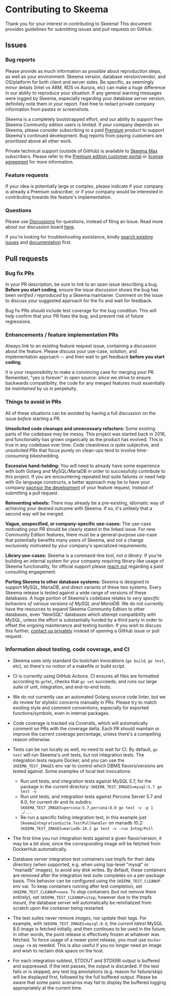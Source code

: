# Contributing to Skeema

Thank you for your interest in contributing to Skeema! This document provides guidelines for submitting issues and pull requests on GitHub.

## Issues

### Bug reports

Please provide as much information as possible about reproduction steps, as well as your environment: Skeema version, database version/vendor, and OS/platform for both client and server sides. Be specific, as seemingly minor details (Intel vs ARM, RDS vs Aurora, etc) can make a huge difference in our ability to reproduce your situation. If any general warning messages were logged by Skeema, especially regarding your database server version, definitely note them in your report. Feel free to redact private company information from pastes or screenshots.

Skeema is a completely bootstrapped effort, and our ability to support free Skeema Community edition users is limited. If your company depends on Skeema, please consider subscribing to a paid [Premium](https://www.skeema.io/download/) product to support Skeema's continued development. Bug reports from paying customers are prioritized above all other work.

Private technical support (outside of GitHub) is available to [Skeema Max](https://www.skeema.io/download/) subscribers. Please refer to the [Premium edition customer portal](https://app.skeema.io/portal) or [license agreement](https://www.skeema.io/cli/subscription/LICENSE) for more information.

### Feature requests

If your idea is potentially large or complex, please indicate if your company is already a Premium subscriber, or if your company would be interested in contributing towards the feature's implementation.

### Questions

Please use [Discussions](https://github.com/skeema/skeema/discussions) for questions, instead of filing an Issue. Read more about our discussion board [here](https://github.com/skeema/skeema/discussions/232).

If you're looking for troubleshooting assistance, kindly [search existing issues](https://github.com/skeema/skeema/search?type=issues) and [documentation](https://www.google.com/search?q=documentation+site%3Awww.skeema.io) first.

## Pull requests

### Bug fix PRs

In your PR description, be sure to link to an open issue describing a bug. **Before you start coding**, ensure the issue discussion shows the bug has been *verified / reproduced* by a Skeema maintainer. Comment on the issue to discuss your suggested approach for the fix and wait for feedback.

Bug fix PRs should include test coverage for the bug condition. This will help confirm that your PR fixes the bug, and prevent risk of future regressions.

### Enhancements / feature implementation PRs

Always link to an existing feature request issue, containing a discussion about the feature. Please discuss your use-case, solution, and implementation approach -- and then wait to get feedback **before you start coding**.

It is *your* responsibility to make a convincing case for merging your PR. Remember, "yes is forever" in open source: since we strive to ensure backwards compatibility, the code for any merged features must essentially be *maintained* by us in perpetuity.

### Things to avoid in PRs

All of these situations can be avoided by having a full discussion on the issue *before* starting a PR.

**Unsolicited code cleanups and unnecessary refactors:** Some existing parts of the codebase may be messy. This project was started back in 2016, and functionality has grown organically as the product has evolved. This is true in any codebase over time. Code cleanliness is quite subjective, and unsolicited PRs that focus purely on clean-ups tend to involve time-consuming bikeshedding.

**Excessive hand-holding:** You will need to already have some experience with both Golang and MySQL/MariaDB in order to successfully contribute to this project. If you are encountering repeated test suite failures or need help with Go language constructs, a better approach may be to have your company [sponsor the development](https://www.skeema.io/contact/) of your feature request, instead of submitting a pull request.

**Reinventing wheels:** There may already be a pre-existing, idiomatic way of achieving your desired outcome with Skeema. If so, it's unlikely that a second way will be merged.

**Vague, unspecified, or company-specific use-cases:** The use-case motivating your PR should be clearly stated in the linked issue. For new Community Edition features, there must be a general-purpose use-case that potentially benefits many users of Skeema, and not a change exclusively motivated by your company's specialized requirements.

**Library use-cases:** Skeema is a command-line tool, *not a library*. If you're building an internal system for your company requiring library-like usage of Skeema functionality, for official support please [reach out](https://www.skeema.io/contact/) regarding a paid consulting engagement.

**Porting Skeema to other database systems:** Skeema is designed to support MySQL, MariaDB, and direct variants of these two systems. Every Skeema release is tested against a wide range of versions of these databases. A huge portion of Skeema's codebase relates to *very specific behaviors of various versions of MySQL and MariaDB*. We do not currently have the resources to expand Skeema Community Edition to other databases, even "NewSQL" databases which attempt compatibility with MySQL, unless the effort is substantially funded by a third party in order to offset the ongoing maintenance and testing burden. If you wish to discuss this further, [contact us privately](https://www.skeema.io/contact/) instead of opening a GitHub issue or pull request.

### Information about testing, code coverage, and CI

* Skeema uses only standard Go toolchain invocations (`go build`, `go test`, etc), so there's no notion of a makefile or build script.

* CI is currently using GitHub Actions. CI ensures all files are formatted according to `gofmt`, checks that `go vet` succeeds, and runs our large suite of unit, integration, and end-to-end tests.

* We do not currently use an automated Golang source code linter, but we do review for stylistic concerns manually in PRs. Please try to match existing style and comment conventions, especially for exported functions/symbols, even in internal packages.

* Code coverage is tracked via Coveralls, which will automatically comment on PRs with the coverage delta. Each PR should maintain or improve the current coverage percentage, unless there's a compelling reason otherwise.

* Tests can be run locally as well, no need to wait for CI. By default, `go test` will run Skeema's unit tests, but not integration tests. The integration tests require Docker, and you can use the `SKEEMA_TEST_IMAGES` env var to control which DBMS flavors/versions are tested against. Some examples of local test invocations:
  * Run unit tests, and integration tests against MySQL 5.7, for the package in the current directory: `SKEEMA_TEST_IMAGES=mysql:5.7 go test -v`
  * Run unit tests, and integration tests against Percona Server 5.7 and 8.0, for current dir and its subdirs: `SKEEMA_TEST_IMAGES=percona:5.7,percona:8.0 go test -v -p 1 ./...`
  * Re-run a specific failing integration test, in this example just `SkeemaIntegrationSuite.TestPullHandler` on mariadb 10.2: `SKEEMA_TEST_IMAGES=mariadb:10.2 go test -v -run Integ/Pull`

* The first time you run integration tests against a given flavor/version, it may be a bit slow, since the corresponding image will be fetched from DockerHub automatically.

* Database server integration test containers use tmpfs for their data directory (when supported, e.g. when using top-level "mysql" or "mariadb" images), to avoid any disk writes. By default, these containers are removed after the integration test suite completes on a per-package basis. This behavior can be configured using the `SKEEMA_TEST_CLEANUP` env var. To keep containers running after test completion, set `SKEEMA_TEST_CLEANUP=none`. To stop containers (but not remove them entirely), set `SKEEMA_TEST_CLEANUP=stop`; however due to the tmpfs mount, the database server will automatically be reinitialized from scratch upon the container being restarted.

* The test suites never remove *images*, nor update their tags. For example, with `SKEEMA_TEST_IMAGES=mysql:8.0`, the *current latest* MySQL 8.0 image is fetched initially, and then continues to be used in the future; in other words, the point release is effectively frozen at whatever was fetched. To force usage of a newer point release, you must use `docker image rm` as needed. This is also useful if you no longer need an image and wish to reclaim disk space on the host.

* For each integration subtest, STDOUT and STDERR output is buffered and suppressed. If the test passes, the output is discarded. If the test fails or is skipped, any test log annotations (e.g. reason for failure/skip) will be displayed first, followed by the full buffered output. Please be aware that some panic scenarios may fail to display the buffered logging appropriately at the current time.

